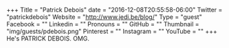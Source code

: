 +++
Title = "Patrick Debois"
date = "2016-12-08T20:55:58-06:00"
Twitter = "patrickdebois"
Website = "http://www.jedi.be/blog/"
Type = "guest"
Facebook = ""
Linkedin = ""
Pronouns = ""
GitHub = ""
Thumbnail = "img/guests/pdebois.png"
Pinterest = ""
Instagram = ""
YouTube = ""
+++
He&#39;s PATRICK DEBOIS. OMG.
